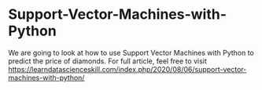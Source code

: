 # Support-Vector-Machines-with-Python
We are going to look at how to use Support Vector Machines with Python to predict the price of diamonds. For full article, feel free to visit https://learndatascienceskill.com/index.php/2020/08/06/support-vector-machines-with-python/
